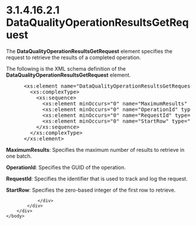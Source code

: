 <html dir="LTR" xmlns:mshelp="http://msdn.microsoft.com/mshelp" xmlns:ddue="http://ddue.schemas.microsoft.com/authoring/2003/5" xmlns:xlink="http://www.w3.org/1999/xlink" xmlns:tool="http://www.microsoft.com/tooltip">
    <head>
        <meta http-equiv="Content-Type" content="text/html; CHARSET=utf-8"></meta>
        <meta name="save" content="history"></meta>
        <title>3.1.4.16.2.1 DataQualityOperationResultsGetRequest</title>
        <xml>
            <mshelp:toctitle title="3.1.4.16.2.1 DataQualityOperationResultsGetRequest"></mshelp:toctitle>
            <mshelp:rltitle title="[MS-SSMDSWS-15]: DataQualityOperationResultsGetRequest"></mshelp:rltitle>
            <mshelp:keyword index="A" term="2c051a11-7a67-4586-a89a-49023738f121"></mshelp:keyword>
            <mshelp:attr name="DCSext.ContentType" value="open specification"></mshelp:attr>
            <mshelp:attr name="AssetID" value="2c051a11-7a67-4586-a89a-49023738f121"></mshelp:attr>
            <mshelp:attr name="TopicType" value="kbRef"></mshelp:attr>
            <mshelp:attr name="DCSext.Title" value="[MS-SSMDSWS-15]: DataQualityOperationResultsGetRequest" />
        </xml>
    </head>
    <body>
        <div id="header">
            <h1 class="heading">3.1.4.16.2.1 DataQualityOperationResultsGetRequest</h1>
        </div>
        <div id="mainSection">
            <div id="mainBody">
                <div id="allHistory" class="saveHistory"></div>
                <div id="sectionSection0" class="section" name="collapseableSection">
                    

<p>The <b>DataQualityOperationResultsGetRequest</b> element
specifies the request to retrieve the results of a completed operation.</p>

<p>The following is the XML schema definition of the <b>DataQualityOperationResultsGetRequest</b>
element.</p>

<dl>
<dd>
<div><pre> &lt;xs:element name=&quot;DataQualityOperationResultsGetRequest&quot; xmlns:xs=&quot;http://www.w3.org/2001/XMLSchema&quot;&gt;
   &lt;xs:complexType&gt;
     &lt;xs:sequence&gt;
       &lt;xs:element minOccurs=&quot;0&quot; name=&quot;MaximumResults&quot; type=&quot;xs:int&quot; /&gt;
       &lt;xs:element minOccurs=&quot;0&quot; name=&quot;OperationId&quot; type=&quot;ser:guid&quot; /&gt;
       &lt;xs:element minOccurs=&quot;0&quot; name=&quot;RequestId&quot; type=&quot;ser:guid&quot; /&gt;
       &lt;xs:element minOccurs=&quot;0&quot; name=&quot;StartRow&quot; type=&quot;xs:int&quot; /&gt;
     &lt;/xs:sequence&gt;
   &lt;/xs:complexType&gt;
 &lt;/xs:element&gt;
</pre></div>
</dd></dl>

<p><b>MaximumResults</b>: Specifies the maximum number
of results to retrieve in one batch.</p>

<p><b>OperationId</b>: Specifies the GUID of the operation.</p>

<p><b>RequestId</b>: Specifies the identifier that is
used to track and log the request.</p>

<p><b>StartRow</b>: Specifies the zero-based integer of
the first row to retrieve.</p>


                </div>
            </div>
        </div>
    </body>
</html>
